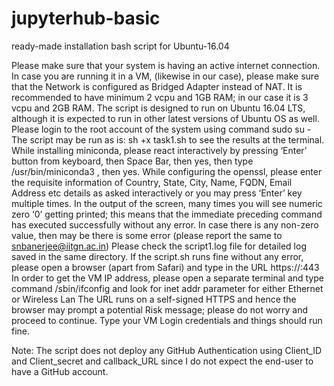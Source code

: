 # jupyterhub-basic
ready-made installation bash script for Ubuntu-16.04

Please make sure that your system is having an active internet connection.
In case you are running it in a VM, (likewise in our case), please make sure that the Network is configured as Bridged Adapter instead of NAT.
It is recommended to have minimum 2 vcpu and 1GB RAM; in our case it is 3 vcpu and 2GB RAM.
The script is designed to run on Ubuntu 16.04 LTS, although it is expected to run in other latest versions of Ubuntu OS as well.
Please login to the root account of the system using command sudo su -
The script may be run as is: sh +x task1.sh  to see the results at the terminal.
While installing miniconda, please react interactively by pressing ‘Enter’ button from keyboard, then Space Bar, then yes, then type /usr/bin/miniconda3 , then yes.
While configuring the openssl, please enter the requisite information of Country, State, City, Name, FQDN, Email Address etc details as asked interactively or you may press ‘Enter’ key multiple times.
In the output of the screen, many times you will see numeric zero ‘0’ getting printed; this means that the immediate preceding command has executed successfully without any error. In case there is any non-zero value, then may be there is some error (please report the same to snbanerjee@iitgn.ac.in)
Please check the script1.log file for detailed log saved in the same directory.
If the script.sh runs fine without any error, please open a browser (apart from Safari) and type in the URL https://<your VM IP Address>:443
In order to get the VM IP address, please open a separate terminal and type command /sbin/ifconfig and look for inet addr parameter for either Ethernet or Wireless Lan
The URL runs on a self-signed HTTPS and hence the browser may prompt a potential Risk message; please do not worry and proceed to continue.
Type your VM Login credentials and things should run fine.

Note: The script does not deploy any GitHub Authentication using Client_ID and Client_secret and callback_URL since I do not expect the end-user to have a GitHub account.
